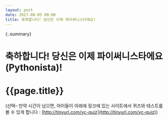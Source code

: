 ```yaml
---
layout: post
date: 2017-08-05 00:00
title: 축하합니다! 당신은 이제 파이써니스타에요!  
---
```


{:.summary}

<div id="ppt" markdown="1">

# 축하합니다! 당신은 이제 파이써니스타에요(Pythonista)!

<div id="desc" markdown="1">

</div>

<div id="desc" markdown="1">

# {{page.title}}

(선택– 만약 시간이 남으면, 아이들이 아래에 링크에 있는 사이트에서 퀴즈와 테스트를 볼 수 있게 합니다 : [http://tinyurl.com/yc-quiz](http://tinyurl.com/yc-quiz))

</div>
